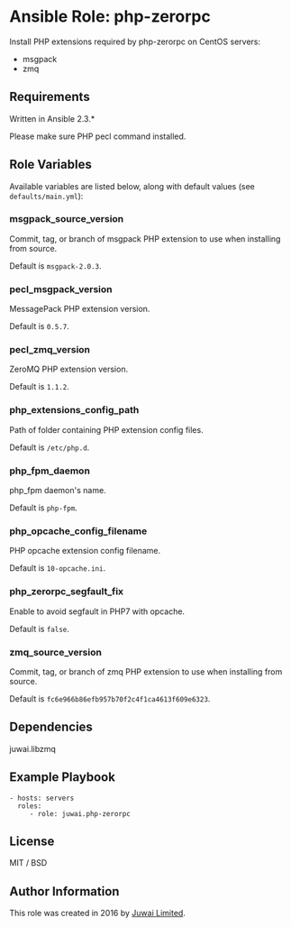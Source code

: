 Ansible Role: php-zerorpc
=========

Install PHP extensions required by php-zerorpc on CentOS servers:

+ msgpack
+ zmq

Requirements
------------

Written in Ansible 2.3.*

Please make sure PHP pecl command installed.

Role Variables
--------------

Available variables are listed below, along with default values (see `defaults/main.yml`):

### msgpack_source_version

Commit, tag, or branch of msgpack PHP extension to use when installing from source.

Default is `msgpack-2.0.3`.

### pecl_msgpack_version

MessagePack PHP extension version.

Default is `0.5.7`.

### pecl_zmq_version

ZeroMQ PHP extension version.

Default is `1.1.2`.

### php_extensions_config_path

Path of folder containing PHP extension config files.

Default is `/etc/php.d`.

### php_fpm_daemon

php_fpm daemon's name.

Default is `php-fpm`.

### php_opcache_config_filename

PHP opcache extension config filename.

Default is `10-opcache.ini`.

### php_zerorpc_segfault_fix

Enable to avoid segfault in PHP7 with opcache.

Default is `false`.

### zmq_source_version

Commit, tag, or branch of zmq PHP extension to use when installing from source.

Default is `fc6e966b86efb957b70f2c4f1ca4613f609e6323`.

Dependencies
------------

juwai.libzmq

Example Playbook
----------------

    - hosts: servers
      roles:
         - role: juwai.php-zerorpc

License
-------

MIT / BSD

Author Information
------------------

This role was created in 2016 by [Juwai Limited](http://www.juwai.com).
